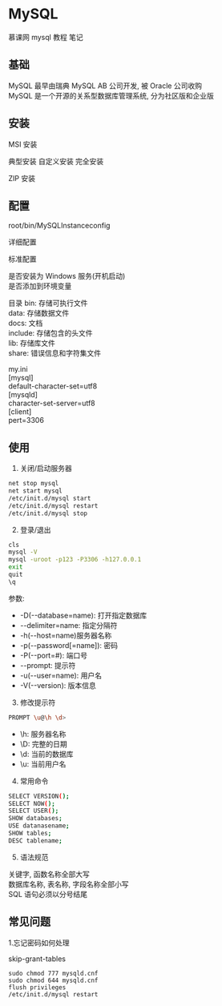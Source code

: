 # MySQL

慕课网 mysql 教程 笔记

## 基础

MySQL 最早由瑞典 MySQL AB 公司开发, 被 Oracle 公司收购  
MySQL 是一个开源的关系型数据库管理系统, 分为社区版和企业版

## 安装

MSI 安装

典型安装 自定义安装 完全安装

ZIP 安装

## 配置

root/bin/MySQLInstanceconfig

详细配置

标准配置

是否安装为 Windows 服务(开机启动)  
是否添加到环境变量

目录
bin: 存储可执行文件  
data: 存储数据文件  
docs: 文档  
include: 存储包含的头文件  
lib: 存储库文件  
share: 错误信息和字符集文件

my.ini  
[mysql]  
default-character-set=utf8  
[mysqld]  
character-set-server=utf8  
[client]  
pert=3306

## 使用

1. 关闭/启动服务器

```bash
net stop mysql
net start mysql
/etc/init.d/mysql start
/etc/init.d/mysql restart
/etc/init.d/mysql stop
```

2. 登录/退出

```bash
cls
mysql -V
mysql -uroot -p123 -P3306 -h127.0.0.1
exit
quit
\q
```

参数:

- -D(--database=name): 打开指定数据库
- --delimiter=name: 指定分隔符
- -h(--host=name)服务器名称
- -p(--password[=name]): 密码
- -P(--port=#): 端口号
- --prompt: 提示符
- -u(--user=name): 用户名
- -V(--version): 版本信息

3. 修改提示符

```bash
PROMPT \u@\h \d>
```

- \h: 服务器名称
- \D: 完整的日期
- \d: 当前的数据库
- \u: 当前用户名

4. 常用命令

```bash
SELECT VERSION();
SELECT NOW();
SELECT USER();
SHOW databases;
USE datanasename;
SHOW tables;
DESC tablename;
```

5. 语法规范

关键字, 函数名称全部大写  
数据库名称, 表名称, 字段名称全部小写  
SQL 语句必须以分号结尾

## 常见问题

1.忘记密码如何处理

skip-grant-tables

```base
sudo chmod 777 mysqld.cnf
sudo chmod 644 mysqld.cnf
flush privileges
/etc/init.d/mysql restart
```
